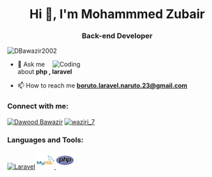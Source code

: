<h1 align="center">Hi 👋, I'm Mohammmed Zubair</h1>
<h3 align="center">Back-end Developer</h3>

<p align="left"> <img src="https://komarev.com/ghpvc/?username=DBawazir2002&label=Profile%20views&color=0e75b6&style=flat" alt="DBawazir2002" /> </p>

<img align="right" alt="Coding" width="400" src="https://cdn.dribbble.com/users/1162077/screenshots/3848914/programmer.gif">


- 💬 Ask me about **php , laravel**

- 📫 How to reach me **boruto.laravel.naruto.23@gmail.com**

<h3 align="left">Connect with me:</h3>
<p align="left">
<!-- <a href="https://twitter.com/mohammed zubair" target="blank"><img align="center" src="https://raw.githubusercontent.com/rahuldkjain/github-profile-readme-generator/master/src/images/icons/Social/twitter.svg" alt="mohammed zubair" height="30" width="40" /></a> -->
<a href="https://fb.com/dawood mohmmed bawazir" target="blank"><img align="center" src="https://raw.githubusercontent.com/rahuldkjain/github-profile-readme-generator/master/src/images/icons/Social/facebook.svg" alt="Dawood Bawazir" height="30" width="40" /></a>
<a href="https://instagram.com/waziri_7" target="blank"><img align="center" src="https://raw.githubusercontent.com/rahuldkjain/github-profile-readme-generator/master/src/images/icons/Social/instagram.svg" alt="waziri_7" height="30" width="40" /></a>
</p>

<h3 align="left">Languages and Tools:</h3>
<p align="left">  <a href="https://laravel.com/" target="_blank" rel="noreferrer"> <img class="w-12" src="/img/logomark.min.svg" alt="Laravel" width="40" height="40"></a> <a href="https://www.mysql.com/" target="_blank" rel="noreferrer"> <img src="https://raw.githubusercontent.com/devicons/devicon/master/icons/mysql/mysql-original-wordmark.svg" alt="mysql" width="40" height="40"/> </a>  <a href="https://www.php.net" target="_blank" rel="noreferrer"> <img src="https://raw.githubusercontent.com/devicons/devicon/master/icons/php/php-original.svg" alt="php" width="40" height="40"/> </a> </p>
